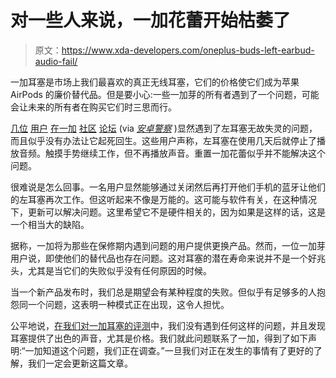 # 对一些人来说，一加花蕾开始枯萎了

> 原文：<https://www.xda-developers.com/oneplus-buds-left-earbud-audio-fail/>

一加耳塞是市场上我们最喜欢的真正无线耳塞，它们的价格使它们成为苹果 AirPods 的廉价替代品。但是要小心:一些一加芽的所有者遇到了一个问题，可能会让未来的所有者在购买它们时三思而行。

[几位](https://forums.oneplus.com/threads/oneplus-buds-left-earbuds-audio-not-working.1302216/) [用户](https://forums.oneplus.com/threads/does-anyone-faces-oneplus-buds-side-not-working-issue.1288071/) [在](https://forums.oneplus.com/threads/oneplus-buds-left-earbud.1312913/)[一加](https://forums.oneplus.com/threads/oneplus-buds-left-bud-not-working.1330962/) [社区](https://forums.oneplus.com/threads/oneplus-left-ear-bud-not-working.1324104/) [论坛](https://forums.oneplus.com/threads/oneplus-buds-my-experience-whats-going-on.1352011/) (via [*安卓警察*](https://www.androidpolice.com/2020/11/30/oneplus-buds-are-failing-left-and-right/) )显然遇到了左耳塞无故失灵的问题，而且似乎没有办法让它起死回生。这些用户声称，左耳塞在使用几天后就停止了播放音频。触摸手势继续工作，但不再播放声音。重置一加花蕾似乎并不能解决这个问题。

很难说是怎么回事。一名用户显然能够通过关闭然后再打开他们手机的蓝牙让他们的左耳塞再次工作。但这听起来不像是万能的。这可能与软件有关，在这种情况下，更新可以解决问题。这里希望它不是硬件相关的，因为如果是这样的话，这是一个相当大的缺陷。

据称，一加将为那些在保修期内遇到问题的用户提供更换产品。然而，一位一加芽用户说，即使他们的替代品也存在问题。这对耳塞的潜在寿命来说并不是一个好兆头，尤其是当它们的失败似乎没有任何原因的时候。

当一个新产品发布时，我们总是期望会有某种程度的失败。但似乎有足够多的人抱怨同一个问题，这表明一种模式正在出现，这令人担忧。

公平地说，[在我们对一加耳塞的评测](https://www.xda-developers.com/oneplus-buds-review/)中，我们没有遇到任何这样的问题，并且发现耳塞提供了出色的声音，尤其是价格。我们就此问题联系了一加，得到了如下声明:“一加知道这个问题，我们正在调查。”一旦我们对正在发生的事情有了更好的了解，我们一定会更新这篇文章。